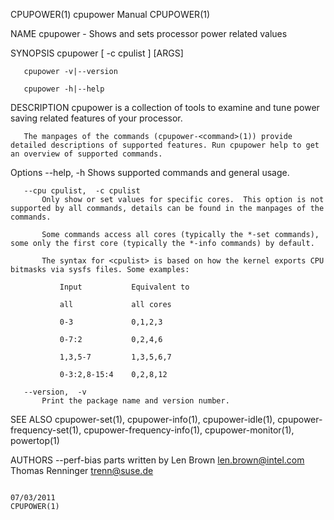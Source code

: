 CPUPOWER(1)                                                                                    cpupower Manual                                                                                    CPUPOWER(1)



NAME
       cpupower - Shows and sets processor power related values

SYNOPSIS
       cpupower [ -c cpulist ] <command> [ARGS]

       cpupower -v|--version

       cpupower -h|--help


DESCRIPTION
       cpupower  is a collection of tools to examine and tune power saving related features of your processor.

       The manpages of the commands (cpupower-<command>(1)) provide detailed descriptions of supported features. Run cpupower help to get an overview of supported commands.


Options
       --help, -h
           Shows supported commands and general usage.

       --cpu cpulist,  -c cpulist
           Only show or set values for specific cores.  This option is not supported by all commands, details can be found in the manpages of the commands.

           Some commands access all cores (typically the *-set commands), some only the first core (typically the *-info commands) by default.

           The syntax for <cpulist> is based on how the kernel exports CPU bitmasks via sysfs files. Some examples:

               Input           Equivalent to

               all             all cores

               0-3             0,1,2,3

               0-7:2           0,2,4,6

               1,3,5-7         1,3,5,6,7

               0-3:2,8-15:4    0,2,8,12

       --version,  -v
           Print the package name and version number.


SEE ALSO
       cpupower-set(1), cpupower-info(1), cpupower-idle(1), cpupower-frequency-set(1), cpupower-frequency-info(1), cpupower-monitor(1), powertop(1)

AUTHORS
       --perf-bias parts written by Len Brown <len.brown@intel.com>
       Thomas Renninger <trenn@suse.de>



                                                                                                  07/03/2011                                                                                      CPUPOWER(1)
